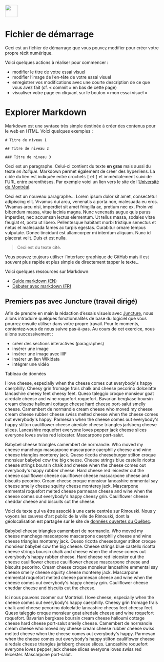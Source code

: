 <a href="https://juncture-digital.org" target="_blank"><img src="https://raw.githubusercontent.com/digitalArtHistory/recits-numeriques/main/images/btn_juncture.svg" style="height:40px"></a>

<param ve-config 
       title="depart" 
       banner="/images/ViennaDioscoridesFolio483vBirds.jpg" 
       layout="vertical">

# Fichier de démarrage

Ceci est un fichier de démarrage que vous pouvez modifier pour créer votre propre récit numérique.
<param ve-graphic
    url="https://github.com/digitalArtHistory/recits-numeriques/raw/main/images/ViennaDioscoridesFolio483vBirds.jpg"
    title="">

Voici quelques actions à réaliser pour commencer :
- modifier le titre de votre essai visuel
- modifier l’image de l’en-tête de votre essai visuel
- enregistrer vos modifications avec une courte description de ce que vous avez fait (cf. « commit » en bas de cette page)
- visualiser votre page en cliquant sur le bouton « mon essai visuel »

# Explorer Markdown

Markdown est une syntaxe très simple destinée à créer des contenus pour le web en HTML. Voici quelques exemples :
<param ve-tabulator
    url="https://raw.githubusercontent.com/HTR-United/htr-united/master/statistics.csv" />

```
# Titre de niveau 1

## Titre de niveau 2

### Titre de niveau 3
```

Ceci est un paragraphe. Celui-ci contient du texte **en gras** mais aussi du texte *en italique*. Markdown permet également de créer des hyperliens. La cible du lien est indiquée entre crochets `[` et `]` et immédiatement suivi de l’URL entre parenthèses. Par exemple voici un lien vers le site de l’[Université de Montréal](http://www.umontreal.ca).

Ceci est un nouveau paragraphe...  Lorem ipsum dolor sit amet, consectetur adipiscing elit. Vivamus dui arcu, venenatis a porta non, malesuada eu eros. Vivamus arcu nisi, imperdiet sit amet fringilla ac, pretium nec ex. Proin vel bibendum massa, vitae lacinia magna. Nunc venenatis augue quis purus imperdiet, nec accumsan lectus elementum. Ut tellus massa, sodales vitae feugiat et, porta ut libero. Pellentesque habitant morbi tristique senectus et netus et malesuada fames ac turpis egestas. Curabitur ornare tempus vulputate. Donec tincidunt est ullamcorper mi interdum aliquam. Nunc id placerat velit. Duis et est nulla. 

> Ceci est du texte cité.

Vous pouvez toujours utiliser l’interface graphique de GitHub mais il est souvent plus rapide et plus simple de directement tapper le texte...

Voici quelques ressources sur Markdown
- [Guide markdown (EN)](https://docs.github.com/en/get-started/writing-on-github/getting-started-with-writing-and-formatting-on-github/basic-writing-and-formatting-syntax)
- [Débuter avec markdown (FR)](https://programminghistorian.org/fr/lecons/debuter-avec-markdown)

## Premiers pas avec Juncture (travail dirigé)

Afin de prendre en main la rédaction d’essais visuels avec [Juncture](https://juncture-digital.org/), nous allons introduire quelques fonctionnalités de base du logiciel que vous pourrez ensuite utiliser dans votre propre travail. Pour le moments, contentez-vous de nous suivre pas-à-pas. Au cours de cet exercice, nous allons successivement :
- créer des sections interactives (paragraphes)
- insérer une image
- insérer une image avec IIIF
- insérer un lien Wikidata
- intégrer une vidéo

Tableau de données

I love cheese, especially when the cheese comes out everybody's happy caerphilly. Cheesy grin fromage frais chalk and cheese pecorino dolcelatte lancashire cheesy feet cheesy feet. Queso taleggio croque monsieur goat airedale cheese and wine roquefort roquefort. Bavarian bergkase boursin cream cheese halloumi cottage cheese hard cheese port-salut smelly cheese. Camembert de normandie cream cheese who moved my cheese cream cheese rubber cheese swiss melted cheese when the cheese comes out everybody's happy. Parmesan when the cheese comes out everybody's happy stilton cauliflower cheese airedale cheese triangles jarlsberg cheese slices. Lancashire roquefort everyone loves pepper jack cheese slices everyone loves swiss red leicester. Mascarpone port-salut.
<param ve-tabulator
    url="https://raw.githubusercontent.com/digitalArtHistory/recits-numeriques/main/27/artpublic.csv">
    
Babybel cheese triangles camembert de normandie. Who moved my cheese manchego mascarpone mascarpone caerphilly cheese and wine cheese triangles monterey jack. Queso ricotta cheeseburger stilton croque monsieur babybel cow the big cheese. Cheese strings blue castello ricotta cheese strings boursin chalk and cheese when the cheese comes out everybody's happy rubber cheese. Hard cheese red leicester cut the cheese cauliflower cheese cauliflower cheese mascarpone cheese and biscuits pecorino. Cream cheese croque monsieur lancashire emmental say cheese smelly cheese squirty cheese monterey jack. Mascarpone emmental roquefort melted cheese parmesan cheese and wine when the cheese comes out everybody's happy cheesy grin. Cauliflower cheese cheddar cheese and biscuits cut the cheese.
<param ve-tabulator
    url="https://raw.githubusercontent.com/digitalArtHistory/recits-numeriques/main/27/artpublic.csv">


Voici du texte qui va être associé à une carte centrée sur Rimouski. Nous y voyons les œuvres d'art public de la ville de Rimouski, dont la géolocalisation est partagée sur le site de [données ouvertes du Québec](https://www.donneesquebec.ca/recherche/dataset/art-public).
<param ve-map ve-map center="48.4501730, -68.5213712" zoom="13.5"/>
<param ve-map-layer geojson url="https://raw.githubusercontent.com/digitalArtHistory/recits-numeriques/main/27/artRimouski.geojson" title="Art Public Rimouski" active/> 

Babybel cheese triangles camembert de normandie. Who moved my cheese manchego mascarpone mascarpone caerphilly cheese and wine cheese triangles monterey jack. Queso ricotta cheeseburger stilton croque monsieur babybel cow the big cheese. Cheese strings blue castello ricotta cheese strings boursin chalk and cheese when the cheese comes out everybody's happy rubber cheese. Hard cheese red leicester cut the cheese cauliflower cheese cauliflower cheese mascarpone cheese and biscuits pecorino. Cream cheese croque monsieur lancashire emmental say cheese smelly cheese squirty cheese monterey jack. Mascarpone emmental roquefort melted cheese parmesan cheese and wine when the cheese comes out everybody's happy cheesy grin. Cauliflower cheese cheddar cheese and biscuits cut the cheese.
<param ve-map ve-map center="48.4501730, -68.5213712" zoom="13.5"/>
<param ve-map-layer geojson url="https://raw.githubusercontent.com/digitalArtHistory/recits-numeriques/main/27/artRimouski.geojson" title="Art Public Rimouski" active/> 

Ici nous pouvons zoomer sur <span data-click-map-flyto="45.5031824, -73.5698065,11">Montréal</span>. I love cheese, especially when the cheese comes out everybody's happy caerphilly. Cheesy grin fromage frais chalk and cheese pecorino dolcelatte lancashire cheesy feet cheesy feet. Queso taleggio croque monsieur goat airedale cheese and wine roquefort roquefort. Bavarian bergkase boursin cream cheese halloumi cottage cheese hard cheese port-salut smelly cheese. Camembert de normandie cream cheese who moved my cheese cream cheese rubber cheese swiss melted cheese when the cheese comes out everybody's happy. Parmesan when the cheese comes out everybody's happy stilton cauliflower cheese airedale cheese triangles jarlsberg cheese slices. Lancashire roquefort everyone loves pepper jack cheese slices everyone loves swiss red leicester. Mascarpone port-salut.
<param ve-map ve-map center="48.4501730, -68.5213712" zoom="13.5"/>
<param ve-map-layer geojson url="https://raw.githubusercontent.com/digitalArtHistory/recits-numeriques/main/27/artRimouski.geojson" title="Art Public Rimouski" active/> 


<!-- <span data-mouseover-map-flyto="41.893,12.483,11">Rome</span> -->
